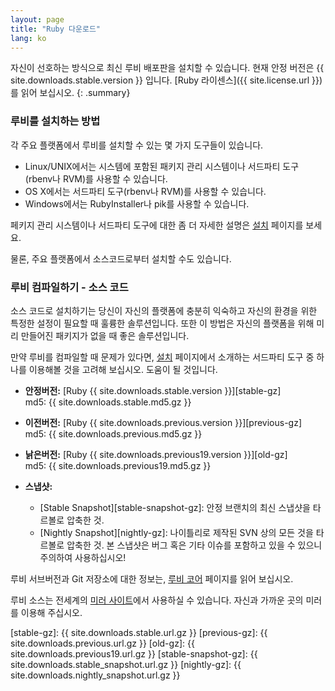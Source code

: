 ```yaml
---
layout: page
title: "Ruby 다운로드"
lang: ko
---
```


자신이 선호하는 방식으로 최신 루비 배포판을 설치할 수 있습니다.
현재 안정 버전은 {{ site.downloads.stable.version }} 입니다.
[Ruby 라이센스]({{ site.license.url }})를 읽어 보십시오.
{: .summary}

### 루비를 설치하는 방법

각 주요 플랫폼에서 루비를 설치할 수 있는 몇 가지 도구들이 있습니다.


- Linux/UNIX에서는 시스템에 포함된 패키지 관리 시스템이나 서드파티 도구(rbenv나 RVM)를 사용할 수 있습니다.
- OS X에서는 서드파티 도구(rbenv나 RVM)를 사용할 수 있습니다.
- Windows에서는 RubyInstaller나 pik를 사용할 수 있습니다.

페키지 관리 시스템이나 서드파티 도구에 대한 좀 더 자세한 설명은 [설치](/ko/installation) 페이지를 보세요.

물론, 주요 플랫폼에서 소스코드로부터 설치할 수도 있습니다.

### 루비 컴파일하기 - 소스 코드

소스 코드로 설치하기는 당신이 자신의 플랫폼에 충분히 익숙하고 자신의 환경을 위한 특정한 설정이 필요할 때 훌륭한 솔루션입니다.
또한 이 방법은 자신의 플랫폼을 위해 미리 만들어진 패키지가 없을 때 좋은 솔루션입니다.

만약 루비를 컴파일할 때 문제가 있다면, [설치](/ko/installation) 페이지에서 소개하는
서드파티 도구 중 하나를 이용해볼 것을 고려해 보십시오. 도움이 될 것입니다.

* **안정버전:** [Ruby {{ site.downloads.stable.version }}][stable-gz]<br>
  md5: {{ site.downloads.stable.md5.gz }}

* **이전버전:** [Ruby {{ site.downloads.previous.version }}][previous-gz]<br>
  md5: {{ site.downloads.previous.md5.gz }}

* **낡은버전:** [Ruby {{ site.downloads.previous19.version }}][old-gz]<br>
  md5: {{ site.downloads.previous19.md5.gz }}

* **스냅샷:**

  * [Stable Snapshot][stable-snapshot-gz]:
    안정 브랜치의 최신 스냅샷을 타르볼로 압축한 것.
  * [Nightly Snapshot][nightly-gz]:
    나이틀리로 제작된 SVN 상의 모든 것을 타르볼로 압축한 것.
    본 스냅샷은 버그 혹은 기타 이슈를 포함하고 있을 수 있으니 주의하여 사용하십시오!

루비 서브버전과 Git 저장소에 대한 정보는, [루비 코어](/ko/community/ruby-core/) 페이지를 읽어 보십시오.

루비 소스는 전세계의 [미러 사이트](/en/downloads/mirrors/)에서 사용하실 수 있습니다.
자신과 가까운 곳의 미러를 이용해 주십시오.



[stable-gz]: {{ site.downloads.stable.url.gz }}
[previous-gz]: {{ site.downloads.previous.url.gz }}
[old-gz]: {{ site.downloads.previous19.url.gz }}
[stable-snapshot-gz]: {{ site.downloads.stable_snapshot.url.gz }}
[nightly-gz]: {{ site.downloads.nightly_snapshot.url.gz }}
